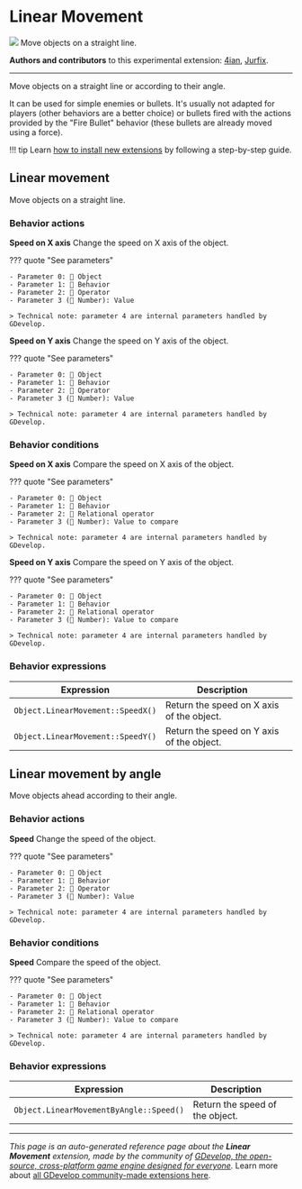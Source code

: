 # Linear Movement

<img src="https://resources.gdevelop-app.com/assets/Icons/ray-start-arrow.svg" class="extension-icon"></img>
Move objects on a straight line.

**Authors and contributors** to this experimental extension: [4ian](https://gd.games/4ian), [Jurfix](https://gd.games/Jurfix).

---

Move objects on a straight line or according to their angle.

It can be used for simple enemies or bullets. It's usually not adapted for players (other behaviors are a better choice) or bullets fired with the actions provided by the "Fire Bullet" behavior (these bullets are already moved using a force).

!!! tip
    Learn [how to install new extensions](/gdevelop5/extensions/search) by following a step-by-step guide.



## Linear movement 

Move objects on a straight line. 

### Behavior actions

**Speed on X axis**
Change the speed on X axis of the object.

??? quote "See parameters"

    - Parameter 0: 👾 Object
    - Parameter 1: 🧩 Behavior
    - Parameter 2: 🟰 Operator
    - Parameter 3 (🔢 Number): Value

    > Technical note: parameter 4 are internal parameters handled by GDevelop.

**Speed on Y axis**
Change the speed on Y axis of the object.

??? quote "See parameters"

    - Parameter 0: 👾 Object
    - Parameter 1: 🧩 Behavior
    - Parameter 2: 🟰 Operator
    - Parameter 3 (🔢 Number): Value

    > Technical note: parameter 4 are internal parameters handled by GDevelop.

### Behavior conditions

**Speed on X axis**
Compare the speed on X axis of the object.

??? quote "See parameters"

    - Parameter 0: 👾 Object
    - Parameter 1: 🧩 Behavior
    - Parameter 2: 🟰 Relational operator
    - Parameter 3 (🔢 Number): Value to compare

    > Technical note: parameter 4 are internal parameters handled by GDevelop.

**Speed on Y axis**
Compare the speed on Y axis of the object.

??? quote "See parameters"

    - Parameter 0: 👾 Object
    - Parameter 1: 🧩 Behavior
    - Parameter 2: 🟰 Relational operator
    - Parameter 3 (🔢 Number): Value to compare

    > Technical note: parameter 4 are internal parameters handled by GDevelop.

### Behavior expressions

| Expression | Description |  |
|-----|-----|-----|
| `Object.LinearMovement::SpeedX()` | Return the speed on X axis of the object. ||
| `Object.LinearMovement::SpeedY()` | Return the speed on Y axis of the object. ||

## Linear movement by angle 

Move objects ahead according to their angle. 

### Behavior actions

**Speed**
Change the speed of the object.

??? quote "See parameters"

    - Parameter 0: 👾 Object
    - Parameter 1: 🧩 Behavior
    - Parameter 2: 🟰 Operator
    - Parameter 3 (🔢 Number): Value

    > Technical note: parameter 4 are internal parameters handled by GDevelop.

### Behavior conditions

**Speed**
Compare the speed of the object.

??? quote "See parameters"

    - Parameter 0: 👾 Object
    - Parameter 1: 🧩 Behavior
    - Parameter 2: 🟰 Relational operator
    - Parameter 3 (🔢 Number): Value to compare

    > Technical note: parameter 4 are internal parameters handled by GDevelop.

### Behavior expressions

| Expression | Description |  |
|-----|-----|-----|
| `Object.LinearMovementByAngle::Speed()` | Return the speed of the object. ||


---

*This page is an auto-generated reference page about the **Linear Movement** extension, made by the community of [GDevelop, the open-source, cross-platform game engine designed for everyone](https://gdevelop.io/).* Learn more about [all GDevelop community-made extensions here](/gdevelop5/extensions).